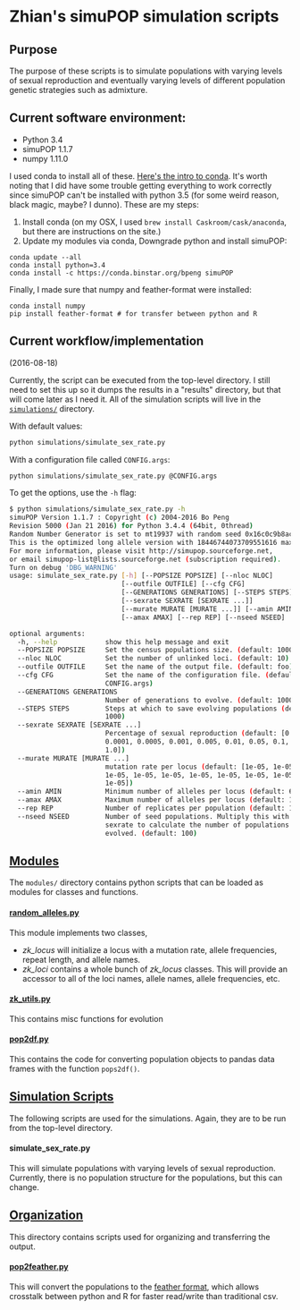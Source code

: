 # Zhian's simuPOP simulation scripts

## Purpose

The purpose of these scripts is to simulate populations with varying levels of
sexual reproduction and eventually varying levels of different population
genetic strategies such as admixture. 

## Current software environment:

 - Python 3.4
 - simuPOP 1.1.7
 - numpy 1.11.0

I used conda to install all of these. [Here's the intro to conda][conda]. It's
worth noting that I did have some trouble getting everything to work correctly
since simuPOP can't be installed with python 3.5 (for some weird reason, black
magic, maybe? I dunno). These are my steps:

1. Install conda (on my OSX, I used `brew install Caskroom/cask/anaconda`, but
   there are instructions on the site.)
2. Update my modules via conda, Downgrade python and install simuPOP:

```
conda update --all 
conda install python=3.4 
conda install -c https://conda.binstar.org/bpeng simuPOP
``` 

Finally, I made sure that numpy and feather-format were installed:

```
conda install numpy
pip install feather-format # for transfer between python and R
```

## Current workflow/implementation

(2016-08-18)

Currently, the script can be executed from the top-level directory. I still need
to set this up so it dumps the results in a "results" directory, but that will
come later as I need it. All of the simulation scripts will live in the 
[`simulations/`][simulations] directory.

With default values:

```sh
python simulations/simulate_sex_rate.py
```

With a configuration file called `CONFIG.args`:

```sh
python simulations/simulate_sex_rate.py @CONFIG.args
```

To get the options, use the `-h` flag:

```sh
$ python simulations/simulate_sex_rate.py -h
simuPOP Version 1.1.7 : Copyright (c) 2004-2016 Bo Peng
Revision 5000 (Jan 21 2016) for Python 3.4.4 (64bit, 0thread)
Random Number Generator is set to mt19937 with random seed 0x16c0c9b8ac36874a.
This is the optimized long allele version with 18446744073709551616 maximum allelic states.
For more information, please visit http://simupop.sourceforge.net,
or email simupop-list@lists.sourceforge.net (subscription required).
Turn on debug 'DBG_WARNING'
usage: simulate_sex_rate.py [-h] [--POPSIZE POPSIZE] [--nloc NLOC]
                            [--outfile OUTFILE] [--cfg CFG]
                            [--GENERATIONS GENERATIONS] [--STEPS STEPS]
                            [--sexrate SEXRATE [SEXRATE ...]]
                            [--murate MURATE [MURATE ...]] [--amin AMIN]
                            [--amax AMAX] [--rep REP] [--nseed NSEED]

optional arguments:
  -h, --help            show this help message and exit
  --POPSIZE POPSIZE     Set the census populations size. (default: 1000)
  --nloc NLOC           Set the number of unlinked loci. (default: 10)
  --outfile OUTFILE     Set the name of the output file. (default: foo)
  --cfg CFG             Set the name of the configuration file. (default:
                        CONFIG.args)
  --GENERATIONS GENERATIONS
                        Number of generations to evolve. (default: 10001)
  --STEPS STEPS         Steps at which to save evolving populations (default:
                        1000)
  --sexrate SEXRATE [SEXRATE ...]
                        Percentage of sexual reproduction (default: [0.0,
                        0.0001, 0.0005, 0.001, 0.005, 0.01, 0.05, 0.1, 0.5,
                        1.0])
  --murate MURATE [MURATE ...]
                        mutation rate per locus (default: [1e-05, 1e-05,
                        1e-05, 1e-05, 1e-05, 1e-05, 1e-05, 1e-05, 1e-05,
                        1e-05])
  --amin AMIN           Minimum number of alleles per locus (default: 6)
  --amax AMAX           Maximum number of alleles per locus (default: 10)
  --rep REP             Number of replicates per population (default: 10)
  --nseed NSEED         Number of seed populations. Multiply this with rep and
                        sexrate to calculate the number of populations to be
                        evolved. (default: 100)
```

## [Modules][modules]

The `modules/` directory contains python scripts that can be loaded
as modules for classes and functions.

#### [random_alleles.py][random_alleles]

This module implements two classes, 

 - *zk_locus* will initialize a locus with a mutation rate, allele frequencies,
   repeat length, and allele names.
 - *zk_loci* contains a whole bunch of *zk_locus* classes. This will provide an
   accessor to all of the loci names, allele names, allele frequencies, etc.

#### [zk_utils.py][zk_utils]

This contains misc functions for evolution


#### [pop2df.py][pop2df]

This contains the code for converting population objects to pandas data frames
with the function `pops2df()`.


## [Simulation Scripts][simulations]

The following scripts are used for the simulations. Again, they are to be run 
from the top-level directory.

#### simulate_sex_rate.py

This will simulate populations with varying levels of sexual reproduction.
Currently, there is no population structure for the populations, but this can
change.


## [Organization][organizing]

This directory contains scripts used for organizing and transferring the output.

#### [pop2feather.py][pop2feather]

This will convert the populations to the [feather format][feather], which allows
crosstalk between python and R for faster read/write than traditional csv.

[conda]: http://conda.pydata.org/docs/intro.html
[modules]: ./modules
[simulations]: ./simulations
[random_alleles]: ./modules/random_alleles.py
[zk_utils]: ./modules/zk_utils.py
[pop2df]: ./modules/pop2df.py
[pop2feather]: ./organizing/pop2feather.py
[organizing]: ./organizing
[feather]: https://blog.rstudio.org/2016/03/29/feather/